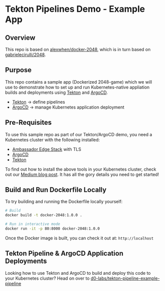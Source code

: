 # Tekton Pipelines Demo - Example App

## Overview

This repo is based on [alexwhen/docker-2048](https://github.com/alexwhen/docker-2048), which is in turn based on [gabrielecirulli/2048](https://github.com/gabrielecirulli/2048).

## Purpose

This repo contains a sample app (Dockerized 2048-game) which we will use to demonstrate how to set up and run Kubernetes-native appliation builds and deployments using [Tekton](https://tekton.dev) and [ArgoCD](https://argoproj.github.io).

* [Tekton](https://tekton.dev) &rarr; define pipelines
* [ArgoCD](https://argoproj.github.io) &rarr; manage Kubernetes application deployment

## Pre-Requisites

To use this sample repo as part of our Tekton/ArgoCD demo, you need a Kubernetes cluster with the following installed:
* [Ambassador Edge Stack](https://www.getambassador.io) with TLS
* [ArgoCD](https://argoproj.github.io)
* [Tekton](https://tekton.dev)

To find out how to install the above tools in your Kubernetes cluster, check out our [Medium blog post](https://medium.com/dzerolabs/installing-ambassador-argocd-and-tekton-on-kubernetes-540aacc983b9). It has all the gory details you need to get started!

## Build and Run Dockerfile Locally

To try building and running the Dockerfile locally yourself:

```bash
# Build
docker build -t docker-2048:1.0.0 .

# Run in interactive mode
docker run -it -p 80:8000 docker-2048:1.0.0
```

Once the Docker image is built, you can check it out at: `http://localhost`

## Tekton Pipeline & ArgoCD Application Deployments

Looking how to use Tekton and ArgoCD to build and deploy this code to your Kubernetes cluster? Head on over to [d0-labs/tekton-pipeline-example-pipeline](https://github.com/d0-labs/tekton-pipeline-example-pipeline)

